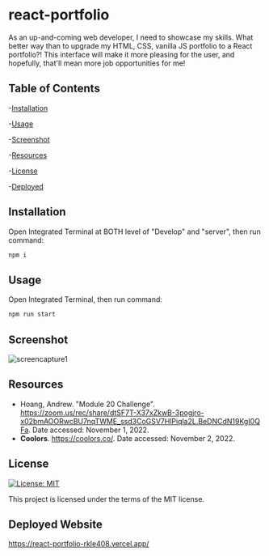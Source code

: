 # react-portfolio

As an up-and-coming web developer, I need to showcase my skills. What better way than to upgrade my HTML, CSS, vanilla JS portfolio to a React portfolio?! This interface will make it more pleasing for the user, and hopefully, that'll mean more job opportunities for me!



## Table of Contents

-[Installation](#installation)

-[Usage](#usage)

-[Screenshot](#screenshot)

-[Resources](#resources)

-[License](#license)

-[Deployed](#deployed-website)

## Installation

Open Integrated Terminal at BOTH level of "Develop" and "server", then run command:

```sh
npm i
```

## Usage

Open Integrated Terminal, then run command:
```sh
npm run start
```

## Screenshot
![screencapture1](https://user-images.githubusercontent.com/108099192/199676962-483f90e4-96ce-478e-8eb6-62a36d7b8e4f.png)

## Resources

- Hoang, Andrew. "Module 20 Challenge". <https://zoom.us/rec/share/dtSF7T-X37xZkwB-3pogjro-x02bmAOORwcBU7nqTWME_ssd3CoGSV7HlPiqla2L.BeDNCdN19KgI0QFa>. Date accessed: November 1, 2022.
- <b>Coolors</b>. <https://coolors.co/>. Date accessed: November 2, 2022.

## License

[![License: MIT](https://img.shields.io/badge/License-MIT-yellow.svg)](https://opensource.org/licenses/MIT)

This project is licensed under the terms of the MIT license.

## Deployed Website

<https://react-portfolio-rkle408.vercel.app/>
